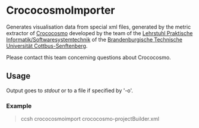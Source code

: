 # CrococosmoImporter

Generates visualisation data from special xml files, generated by the metric extractor of 
[Crococosmo](http://software-cities.org/gallery/crococosmo/) 
developed by the team of the 
[Lehrstuhl Praktische Informatik/Softwaresystemtechnik](https://www.b-tu.de/fg-software-systemtechnik/team) 
of the [Brandenburgische Technische Universität Cottbus-Senftenberg](https://www.b-tu.de). 

Please contact this team concerning questions about Crococosmo.

## Usage

Output goes to *stdout* or to a file if specified by '-o'.

### Example

> ccsh crococosmoimport crococosmo-projectBuilder.xml

